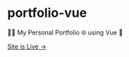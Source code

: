 # portfolio-vue

👨‍💻 My Personal Portfolio 🌐 using Vue 🚀

[Site is Live ->](https://happy-varahamihira-bba6a9.netlify.app/)
